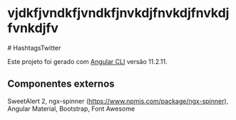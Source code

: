 <h1>vjdkfjvndkfjvndkfjnvkdjfnvkdjfnvkdjfvnkdjfv</h1>
# HashtagsTwitter

Este projeto foi gerado com [Angular CLI](https://github.com/angular/angular-cli) versão 11.2.11.

## Componentes externos

SweetAlert 2,
ngx-spinner (https://www.npmjs.com/package/ngx-spinner),
Angular Material, Bootstrap, Font Awesome

<!-- ## Development server

Run `ng serve` for a dev server. Navigate to `http://localhost:4200/`. The app will automatically reload if you change any of the source files.

## Code scaffolding

Run `ng generate component component-name` to generate a new component. You can also use `ng generate directive|pipe|service|class|guard|interface|enum|module`.

## Build

Run `ng build` to build the project. The build artifacts will be stored in the `dist/` directory. Use the `--prod` flag for a production build.

## Running unit tests

Run `ng test` to execute the unit tests via [Karma](https://karma-runner.github.io).

## Running end-to-end tests

Run `ng e2e` to execute the end-to-end tests via [Protractor](http://www.protractortest.org/).

## Further help

To get more help on the Angular CLI use `ng help` or go check out the [Angular CLI Overview and Command Reference](https://angular.io/cli) page. -->

